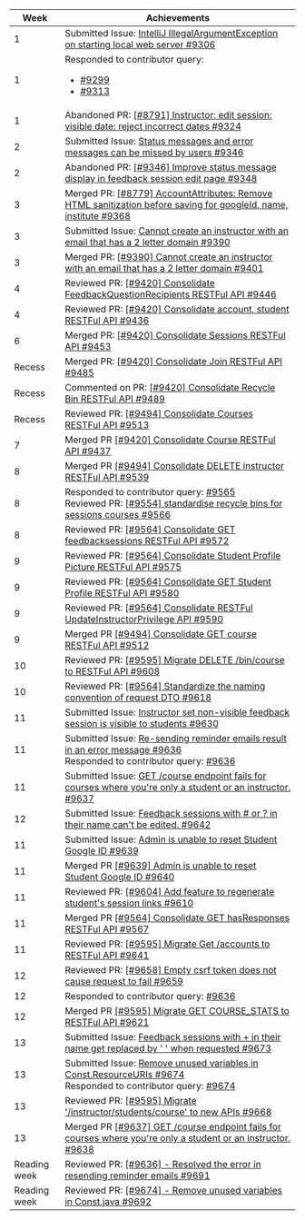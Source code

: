 Week | Achievements
---- | ------------
1 | Submitted Issue: [IntelliJ IllegalArgumentException on starting local web server #9306](https://github.com/TEAMMATES/teammates/issues/9306)
1 | Responded to contributor query: <ul><li>[#9299](https://github.com/TEAMMATES/teammates/issues/9299#issuecomment-451649894)</li><li>[#9313](https://github.com/TEAMMATES/teammates/issues/9313#issuecomment-452985286)</li>
1 | Abandoned PR: [[#8791] Instructor: edit session: visible date: reject incorrect dates #9324](https://github.com/TEAMMATES/teammates/pull/9324)
2 | Submitted Issue: [Status messages and error messages can be missed by users #9346](https://github.com/TEAMMATES/teammates/issues/9346)
2 | Abandoned PR: [[#9346] Improve status message display in feedback session edit page #9348](https://github.com/TEAMMATES/teammates/pull/9348)
3 | Merged PR: [[#8779] AccountAttributes: Remove HTML sanitization before saving for googleId, name, institute #9368](https://github.com/TEAMMATES/teammates/pull/9368)
3 | Submitted Issue: [Cannot create an instructor with an email that has a 2 letter domain #9390](https://github.com/TEAMMATES/teammates/issues/9390)
3 | Merged PR: [[#9390] Cannot create an instructor with an email that has a 2 letter domain #9401](https://github.com/TEAMMATES/teammates/pull/9401)
4 | Reviewed PR: [[#9420] Consolidate FeedbackQuestionRecipients RESTFul API #9446](https://github.com/TEAMMATES/teammates/pull/9446)
4 | Reviewed PR: [[#9420] Consolidate account, student RESTFul API #9436](https://github.com/TEAMMATES/teammates/pull/9436)
6 | Merged PR: [[#9420] Consolidate Sessions RESTFul API #9453](https://github.com/TEAMMATES/teammates/pull/9453)
Recess | Merged PR: [[#9420] Consolidate Join RESTFul API #9485](https://github.com/TEAMMATES/teammates/pull/9485)
Recess | Commented on PR: [[#9420] Consolidate Recycle Bin RESTFul API #9489](https://github.com/TEAMMATES/teammates/pull/9489)
Recess | Reviewed PR: [ [#9494] Consolidate Courses RESTFul API #9513 ](https://github.com/TEAMMATES/teammates/pull/9513)
7 | Merged PR [[#9420] Consolidate Course RESTFul API #9437](https://github.com/TEAMMATES/teammates/pull/9437)
8 | Merged PR [[#9494] Consolidate DELETE instructor RESTFul API #9539](https://github.com/TEAMMATES/teammates/pull/9539)
8 | Responded to contributor query: [#9565](https://github.com/TEAMMATES/teammates/issues/9565#issuecomment-471830503) <br> Reviewed PR: [[#9554] standardise recycle bins for sessions courses #9566](https://github.com/TEAMMATES/teammates/pull/9566)
8 | Reviewed PR: [[#9564] Consolidate GET feedbacksessions RESTFul API #9572](https://github.com/TEAMMATES/teammates/pull/9572)
9 | Reviewed PR: [[#9564] Consolidate Student Profile Picture RESTFul API #9575](https://github.com/TEAMMATES/teammates/pull/9575)
9 | Reviewed PR: [[#9564] Consolidate GET Student Profile RESTFul API #9580](https://github.com/TEAMMATES/teammates/pull/9580)
9 | Reviewed PR: [[#9564] Consolidate RESTFul UpdateInstructorPrivilege API #9590](https://github.com/TEAMMATES/teammates/pull/9590)
9 | Merged PR [[#9494] Consolidate GET course RESTFul API #9512](https://github.com/TEAMMATES/teammates/pull/9512)
10 | Reviewed PR: [[#9595] Migrate DELETE /bin/course to RESTFul API #9608](https://github.com/TEAMMATES/teammates/pull/9608)
10 | Reviewed PR: [[#9564] Standardize the naming convention of request DTO #9618](https://github.com/TEAMMATES/teammates/pull/9618)
11 | Submitted Issue: [Instructor set non-visible feedback session is visible to students #9630](https://github.com/TEAMMATES/teammates/issues/9630)
11 | Submitted Issue: [Re-sending reminder emails result in an error message #9636](https://github.com/TEAMMATES/teammates/issues/9636) <br> Responded to contributor query: [#9636](https://github.com/TEAMMATES/teammates/issues/9636)
11 | Submitted Issue: [GET /course endpoint fails for courses where you're only a student or an instructor. #9637](https://github.com/TEAMMATES/teammates/issues/9637)
12 | Submitted Issue: [Feedback sessions with # or ? in their name can't be edited. #9642](https://github.com/TEAMMATES/teammates/issues/9642)
11 | Submitted Issue: [Admin is unable to reset Student Google ID #9639](https://github.com/TEAMMATES/teammates/issues/9639)
11 | Merged PR [[#9639] Admin is unable to reset Student Google ID #9640](https://github.com/TEAMMATES/teammates/pull/9640)
11 | Reviewed PR: [[#9604] Add feature to regenerate student's session links #9610](https://github.com/TEAMMATES/teammates/pull/9610)
11 | Merged PR [[#9564] Consolidate GET hasResponses RESTFul API #9567](https://github.com/TEAMMATES/teammates/pull/9567)
11 | Reviewed PR: [[#9595] Migrate Get /accounts to RESTFul API #9641](https://github.com/TEAMMATES/teammates/pull/9641)
12 | Reviewed PR: [[#9658] Empty csrf token does not cause request to fail #9659](https://github.com/TEAMMATES/teammates/pull/9659)
12 | Responded to contributor query: [#9636](https://github.com/TEAMMATES/teammates/issues/9636)
12 | Merged PR [[#9595] Migrate GET COURSE_STATS to RESTFul API #9621](https://github.com/TEAMMATES/teammates/pull/9621)
13 | Submitted Issue: [Feedback sessions with + in their name get replaced by ' ' when requested #9673](https://github.com/TEAMMATES/teammates/issues/9673)
13 | Submitted Issue: [Remove unused variables in Const.ResourceURIs #9674](https://github.com/TEAMMATES/teammates/issues/9674) <br> Responded to contributor query: [#9674](https://github.com/TEAMMATES/teammates/issues/9674)
13 | Reviewed PR: [[#9595] Migrate '/instructor/students/course' to new APIs #9668](https://github.com/TEAMMATES/teammates/pull/9668)
13 | Merged PR [[#9637] GET /course endpoint fails for courses where you're only a student or an instructor. #9638](https://github.com/TEAMMATES/teammates/pull/9638)
Reading week | Reviewed PR: [[#9636] - Resolved the error in resending reminder emails #9691](https://github.com/TEAMMATES/teammates/pull/9691)
Reading week | Reviewed PR: [[#9674] - Remove unused variables in Const.java #9692](https://github.com/TEAMMATES/teammates/pull/9692)